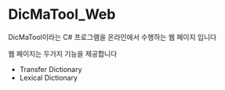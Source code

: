 # DicMaTool_Web



DicMaTool이라는 C# 프로그램을 온라인에서 수행하는 웹 페이지 입니다

웹 페이지는 두가지 기능을 제공합니다

- Transfer Dictionary
- Lexical Dictionary

